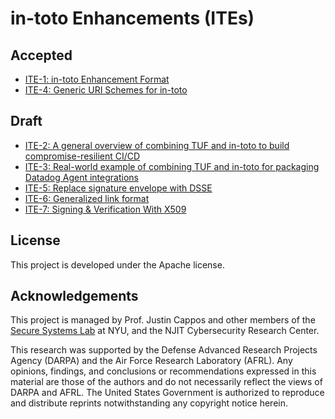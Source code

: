 # in-toto Enhancements (ITEs)

## Accepted

* [ITE-1: in-toto Enhancement Format](ITE/1/README.adoc)
* [ITE-4: Generic URI Schemes for in-toto](ITE/4/README.adoc)

## Draft

* [ITE-2: A general overview of combining TUF and in-toto to build compromise-resilient CI/CD](ITE/2/README.adoc)
* [ITE-3: Real-world example of combining TUF and in-toto for packaging Datadog Agent integrations](ITE/3/README.adoc)
* [ITE-5: Replace signature envelope with DSSE](ITE/5/README.adoc)
* [ITE-6: Generalized link format](ITE/6/README.md)
* [ITE-7: Signing & Verification With X509](ITE/7/README.adoc)

## License

This project is developed under the Apache license.

## Acknowledgements

This project is managed by Prof. Justin Cappos and other members of the [Secure
Systems Lab](https://ssl.engineering.nyu.edu/) at NYU, and the NJIT
Cybersecurity Research Center.

This research was supported by the Defense Advanced Research Projects Agency
(DARPA) and the Air Force Research Laboratory (AFRL). Any opinions, findings,
and conclusions or recommendations expressed in this material are those of the
authors and do not necessarily reflect the views of DARPA and AFRL. The United
States Government is authorized to reproduce and distribute reprints
notwithstanding any copyright notice herein.
